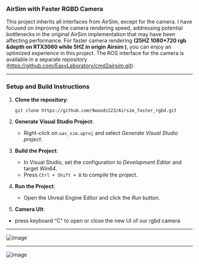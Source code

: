 ### AirSim with Faster RGBD Camera

This project inherits all interfaces from AirSim, except for the camera. I have focused on improving the camera rendering speed, addressing potential bottlenecks in the original AirSim implementation that may have been affecting performance. For faster camera rendering **(25HZ 1080*720 rgb &depth on RTX3060 while 5HZ in origin Airsim )**, you can enjoy an optimized experience in this project. The ROS interface for the camera is available in a separate repository (https://github.com/EasyLaboratory/cmd2airsim.git).

---

### Setup and Build Instructions

1. **Clone the repository**:
   ```bash
   git clone https://github.com/9woods123/Airsim_faster_rgbd.git
   ```

2. **Generate Visual Studio Project**:
   - Right-click on `uav_sim.uproj` and select *Generate Visual Studio project*.

3. **Build the Project**:
   - In Visual Studio, set the configuration to *Development Editor* and target *Win64*.
   - Press `Ctrl + Shift + B` to compile the project.

4. **Run the Project**:
   - Open the Unreal Engine Editor and click the *Run* button.

5. **Camera UIt**:
 - press keyboard “C” to open or close the new UI of our rgbd camera

---

![image](https://github.com/user-attachments/assets/a3f8e793-a049-4ffa-ae16-f3e4d4b040b2)

---


![image](https://github.com/user-attachments/assets/dc5d0284-e852-4e40-8d54-07b833465a4f)

